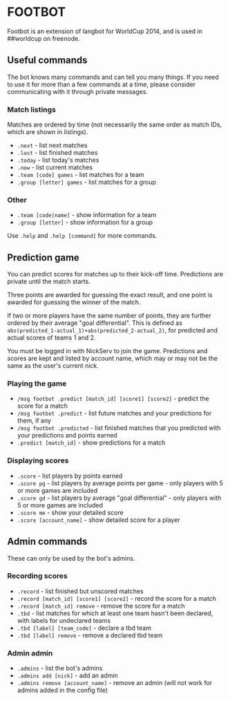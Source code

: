 # FOOTBOT

Footbot is an extension of langbot for WorldCup 2014, and is used in ##worldcup on freenode.

## Useful commands

The bot knows many commands and can tell you many things. If you need to use it for more than a few commands
at a time, please consider communicating with it through private messages.

### Match listings
Matches are ordered by time (not necessarily the same order as match IDs, which are shown in listings).
- `.next` - list next matches
- `.last` - list finished matches
- `.today` - list today's matches
- `.now` - list current matches
- `.team [code] games` - list matches for a team
- `.group [letter] games` - list matches for a group

### Other
- `.team [code|name]` - show information for a team
- `.group [letter]` - show information for a group

Use `.help` and `.help [command]` for more commands.

## Prediction game

You can predict scores for matches up to their kick-off time. Predictions are private until the match starts.

Three points are awarded for guessing the exact result, and one point is awarded for guessing the winner of the match. 

If two or more players have the same number of points, they are further ordered by their average "goal differential". This is
defined as `abs(predicted_1-actual_1)+abs(predicted_2-actual_2)`, for predicted and actual scores of teams 1 and 2.

You must be logged in with NickServ to join the game. Predictions and scores are kept and listed by account name, which may
or may not be the same as the user's current nick.

### Playing the game
- `/msg footbot .predict [match_id] [score1] [score2]` - predict the score for a match
- `/msg footbot .predict` - list future matches and your predictions for them, if any
- `/msg footbot .predicted` - list finished matches that you predicted with your predictions and points earned
- `.predict [match_id]` - show predictions for a match

### Displaying scores
- `.score` - list players by points earned
- `.score pg` - list players by average points per game - only players with 5 or more games are included
- `.score gd` - list players by average "goal differential" - only players with 5 or more games are included
- `.score me` - show your detailed score
- `.score [account_name]` - show detailed score for a player

## Admin commands
These can only be used by the bot's admins.
### Recording scores
- `.record` - list finished but unscored matches
- `.record [match_id] [score1] [score2]` - record the score for a match
- `.record [match_id] remove` - remove the score for a match
- `.tbd` - list matches for which at least one team hasn't been declared, with labels for undeclared teams
- `.tbd [label] [team_code]` - declare a tbd team
- `.tbd [label] remove` - remove a declared tbd team
### Admin admin
- `.admins` - list the bot's admins
- `.admins add [nick]` - add an admin
- `.admins remove [account_name]` - remove an admin (will not work for admins added in the config file)

